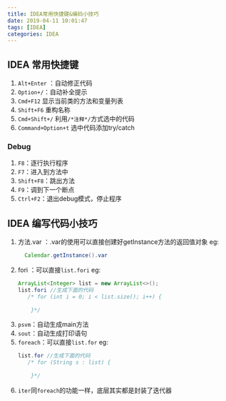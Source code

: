 ```yaml
---
title: IDEA常用快捷键&编码小技巧
date: 2019-04-11 10:01:47
tags: [IDEA]
categories: IDEA
---
```


## IDEA 常用快捷键
1. `Alt+Enter` ：自动修正代码
2. `Option+/`：自动补全提示
3. `Cmd+F12` 显示当前类的方法和变量列表
4. `Shift+F6` 重构名称
5. `Cmd+Shift+/` 利用`/*注释*/`方式选中的代码
6. `Command+Option+t` 选中代码添加try/catch

### Debug
1. `F8`：逐行执行程序
2. `F7`：进入到方法中
3. `Shift+F8`：跳出方法
4. `F9`：调到下一个断点
5. `Ctrl+F2`：退出debug模式，停止程序

## IDEA 编写代码小技巧
1. 方法.var ：.var的使用可以直接创建好getInstance方法的返回值对象
    eg:
    ```java
      Calendar.getInstance().var 
    ```
2. fori ：可以直接`list.fori`
    eg:
    ```java
    ArrayList<Integer> list = new ArrayList<>();
    list.fori //生成下面的代码
       /* for (int i = 0; i < list.size(); i++) {
            
        }*/
    ```
3. `psvm`：自动生成main方法
4. `sout`：自动生成打印语句
5. `foreach`：可以直接`list.for`
    eg:
    ```java
    list.for //生成下面的代码
       /* for (String s : list) {
            
        }*/
    ```
6. `iter`同`foreach`的功能一样，底层其实都是封装了迭代器